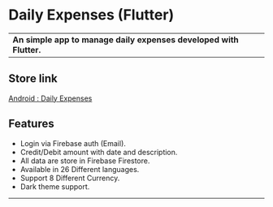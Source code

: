 
# Daily Expenses (Flutter)

<table>
<tr>
<td>
<strong>An simple app to manage daily expenses developed with Flutter.</strong>
</td>
</tr>
</table>

## Store link
[Android : Daily Expenses](https://play.google.com/store/apps/details?id=com.avinashproduct.dailyexpenses)

## Features

* Login via Firebase auth (Email).
* Credit/Debit amount with date and description.
* All data are store in Firebase Firestore.
* Available in 26 Different languages.
* Support 8 Different Currency.
* Dark theme support.

<hr>
